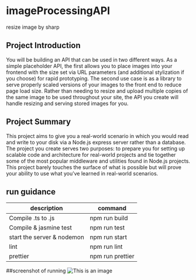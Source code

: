 # imageProcessingAPI
resize image by sharp 



## Project Introduction
You will be building an API that can be used in two different ways. As a simple placeholder API, the first allows you to place images into your frontend with the size set via URL parameters (and additional stylization if you choose) for rapid prototyping. The second use case is as a library to serve properly scaled versions of your images to the front end to reduce page load size. Rather than needing to resize and upload multiple copies of the same image to be used throughout your site, the API you create will handle resizing and serving stored images for you.


## Project Summary
This project aims to give you a real-world scenario in which you would read and write to your disk via a Node.js express server rather than a database. The project you create serves two purposes: to prepare you for setting up scalable code and architecture for real-world projects and tie together some of the most popular middleware and utilities found in Node.js projects. This project barely touches the surface of what is possible but will prove your ability to use what you’ve learned in real-world scenarios.


## run guidance
|description|command|
|------|---------|
|Compile .ts to .js|	npm run build|
|Compile & jasmine test|	npm run test|
|start the server & nodemon|	npm run start|
|lint	|npm run lint|
|prettier	|npm run prettier|

##screenshot of running
![This is an image](https://myoctocat.com/assets/images/base-octocat.svg)
